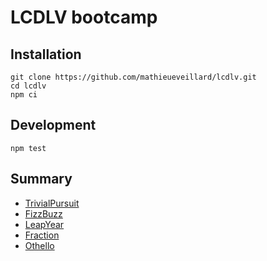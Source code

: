 # LCDLV bootcamp

## Installation

```
git clone https://github.com/mathieueveillard/lcdlv.git
cd lcdlv
npm ci
```

## Development

```
npm test
```

## Summary

- [TrivialPursuit](https://github.com/mathieueveillard/lcdlv/tree/master/src/TrivialPursuit)
- [FizzBuzz](https://github.com/mathieueveillard/lcdlv/tree/master/src/FizzBuzz)
- [LeapYear](https://github.com/mathieueveillard/lcdlv/tree/master/src/LeapYear)
- [Fraction](https://github.com/mathieueveillard/lcdlv/tree/master/src/Fraction)
- [Othello](https://github.com/mathieueveillard/lcdlv/tree/master/src/Othello)
